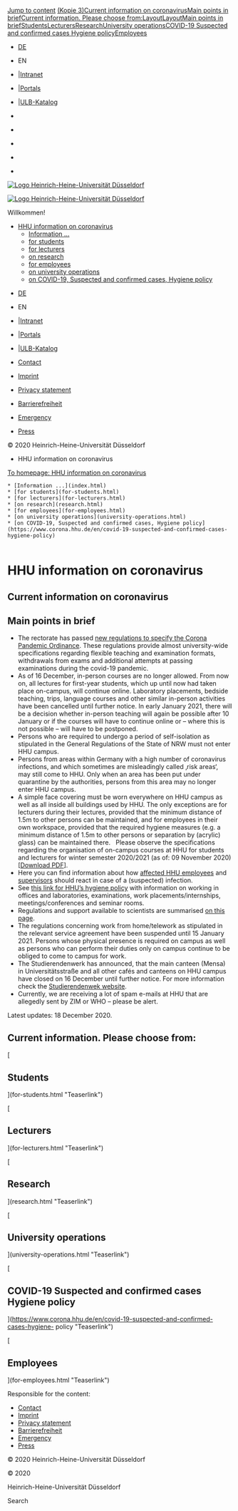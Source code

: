 [Jump to
content](index.html%3FC=S%25253BO%25253DA&cHash=02d60eeac736b66f4883a54c235d2454.html#content)
[(Kopie
3)](index.html%3FC=S%25253BO%25253DA&cHash=02d60eeac736b66f4883a54c235d2454.html#c452574)[Current
information on
coronavirus](index.html%3FC=S%25253BO%25253DA&cHash=02d60eeac736b66f4883a54c235d2454.html#c438623)[Main
points in
brief](index.html%3FC=S%25253BO%25253DA&cHash=02d60eeac736b66f4883a54c235d2454.html#c438625)[Current
information. Please choose
from:](index.html%3FC=S%25253BO%25253DA&cHash=02d60eeac736b66f4883a54c235d2454.html#c438626)[Layout](index.html%3FC=S%25253BO%25253DA&cHash=02d60eeac736b66f4883a54c235d2454.html#c438630)[Layout](index.html%3FC=S%25253BO%25253DA&cHash=02d60eeac736b66f4883a54c235d2454.html#c438636)[Main
points in
brief](index.html%3FC=S%25253BO%25253DA&cHash=02d60eeac736b66f4883a54c235d2454.html#c438624)[Students](index.html%3FC=S%25253BO%25253DA&cHash=02d60eeac736b66f4883a54c235d2454.html#c450914)[Lecturers](index.html%3FC=S%25253BO%25253DA&cHash=02d60eeac736b66f4883a54c235d2454.html#c452734)[Research](index.html%3FC=S%25253BO%25253DA&cHash=02d60eeac736b66f4883a54c235d2454.html#c452752)[University
operations](index.html%3FC=S%25253BO%25253DA&cHash=02d60eeac736b66f4883a54c235d2454.html#c452848)[COVID-19
Suspected and confirmed cases Hygiene
policy](index.html%3FC=S%25253BO%25253DA&cHash=02d60eeac736b66f4883a54c235d2454.html#c452849)[Employees](index.html%3FC=S%25253BO%25253DA&cHash=02d60eeac736b66f4883a54c235d2454.html#c452753)

  * [DE](../../corona.hhu.de/index.html)
  * EN
  * |[Intranet](https://www.mitarbeiter.hhu.de/ "Intranet")
  * |[Portals](https://portale.hhu.de "Portals")
  * |[ULB-Katalog](https://katalog.ulb.hhu.de "ULB-Katalog")

  * [](https://www.facebook.com/HHU.de/ "Facebook")
  * [](https://www.linkedin.com/school/heinrich-heine-universitat-dusseldorf/ "LinkedIn")
  * [](https://www.youtube.com/channel/UCz78Aka2Ukfo2S5KfXApTiw "YouTube")
  * [](https://twitter.com/HHU_de "Twitter")
  * [](https://www.instagram.com/hhu_de/ "Instagram")

[![Logo Heinrich-Heine-Universität
Düsseldorf](https://www.corona.hhu.de/typo3conf/ext/wiminno/Resources/Public/img/hhu_logo.png)](https://www.hhu.de/en/)

[![Logo Heinrich-Heine-Universität
Düsseldorf](https://www.corona.hhu.de/typo3conf/ext/wiminno/Resources/Public/img/hhu_logo_mobil.png)](https://www.hhu.de)

Willkommen!

  * [HHU information on coronavirus](index.html)
    * [Information ...](index.html)
    * [for students](for-students.html)
    * [for lecturers](for-lecturers.html)
    * [on research](research.html)
    * [for employees](for-employees.html)
    * [on university operations](university-operations.html)
    * [on COVID-19, Suspected and confirmed cases, Hygiene policy](https://www.corona.hhu.de/en/covid-19-suspected-and-confirmed-cases-hygiene-policy)

[](https://www.facebook.com/HHU.de/ "Facebook")
[](https://www.linkedin.com/school/heinrich-heine-universitat-dusseldorf/
"LinkedIn") [](https://www.youtube.com/channel/UCz78Aka2Ukfo2S5KfXApTiw
"YouTube") [](https://twitter.com/HHU_de "Twitter")
[](https://www.instagram.com/hhu_de/ "Instagram")

  * [DE](../../corona.hhu.de/index.html)
  * EN
  * |[Intranet](https://www.mitarbeiter.hhu.de/ "Intranet")
  * |[Portals](https://portale.hhu.de "Portals")
  * |[ULB-Katalog](https://katalog.ulb.hhu.de "ULB-Katalog")

  * [Contact](https://www.hhu.de/en/about-hhu/contact-and-services)
  * [Imprint](https://www.hhu.de/en/imprint)
  * [Privacy statement](https://www.hhu.de/datenschutzerklaerung)
  * [Barrierefreiheit](https://www.hhu.de/en/erklaerung-zur-barrierefreiheit)
  * [Emergency](https://www.hhu.de/en/emergency-1)
  * [ Press](https://www.hhu.de/en/about-hhu/press-and-marketing/press-contact-persons)

© 2020 Heinrich-Heine-Universität Düsseldorf

  * HHU information on coronavirus

[To homepage: HHU information on coronavirus](index.html)

    * [Information ...](index.html)
    * [for students](for-students.html)
    * [for lecturers](for-lecturers.html)
    * [on research](research.html)
    * [for employees](for-employees.html)
    * [on university operations](university-operations.html)
    * [on COVID-19, Suspected and confirmed cases, Hygiene policy](https://www.corona.hhu.de/en/covid-19-suspected-and-confirmed-cases-hygiene-policy)

![](data:image/gif;base64,R0lGODlhAQABAAAAACwAAAAAAQABAAA=)

# HHU information on coronavirus

## Current information on coronavirus

## Main points in brief

  * The rectorate has passed [ new regulations to specify the Corona Pandemic Ordinance](https://www.corona.hhu.de/fileadmin/redaktion/ZUV/Justitiariat/Amtliche_Bekanntmachungen/2020/2020_12_10_AB_66.pdf). These regulations provide almost university-wide specifications regarding flexible teaching and examination formats, withdrawals from exams and additional attempts at passing examinations during the covid-19 pandemic.  
  * As of 16 December, in-person courses are no longer allowed. From now on, all lectures for first-year students, which up until now had taken place on-campus, will continue online. Laboratory placements, bedside teaching, trips, language courses and other similar in-person activities have been cancelled until further notice. In early January 2021, there will be a decision whether in-person teaching will again be possible after 10 January or if the courses will have to continue online or – where this is not possible – will have to be postponed.
  * Persons who are required to undergo a period of self-isolation as stipulated in the General Regulations of the State of NRW must not enter HHU campus.
  * Persons from areas within Germany with a high number of coronavirus infections, and which sometimes are misleadingly called ‚risk areas‘, may still come to HHU. Only when an area has been put under quarantine by the authorities, persons from this area may no longer enter HHU campus. 
  * A simple face covering must be worn everywhere on HHU campus as well as all inside all buildings used by HHU. The only exceptions are for lecturers during their lectures, provided that the minimum distance of 1.5m to other persons can be maintained, and for employees in their own workspace, provided that the required hygiene measures (e.g. a minimum distance of 1.5m to other persons or separation by (acrylic) glass) can be maintained there.   Please observe the specifications regarding the organisation of on-campus courses at HHU for students and lecturers for winter semester 2020/2021 (as of: 09 November 2020) [[Download PDF](https://www.corona.hhu.de/fileadmin/redaktion/Oeffentliche_Medien/Presse/Pressemeldungen/Dokumente/Coronavirus_2020/Handreichung_Lehre_WS2021_09.11.2020_eng.pdf)].
  * Here you can find information about how [ affected HHU employees](https://www.corona.hhu.de/fileadmin/redaktion/Oeffentliche_Medien/Presse/Pressemeldungen/Dokumente/Coronavirus_2020/Hygienekonzept/Merkblatt_Umgang_mit_Verdachts-_und_Infektionsfaellen_2020-10-06_GB.pdf) and [ supervisors](https://www.corona.hhu.de/fileadmin/redaktion/Oeffentliche_Medien/Presse/Pressemeldungen/Dokumente/Coronavirus_2020/Hinweise_fuer_Fachvorgesetzte_Infektions-_und_Kontaktfaelle_2020-10-06_GB.pdf) should react in case of a (suspected) infection.
  * See [ this link for HHU’s hygiene policy](https://www.corona.hhu.de/en/covid-19-suspected-and-confirmed-cases-hygiene-policy) with information on working in offices and laboratories, examinations, work placements/internships, meetings/conferences and seminar rooms.
  * Regulations and support available to scientists are summarised [on this page](for-employees.html#c452970).
  * The regulations concerning work from home/telework as stipulated in the relevant service agreement have been suspended until 15 January 2021. Persons whose physical presence is required on campus as well as persons who can perform their duties only on campus continue to be obliged to come to campus for work.
  * The Studierendenwerk has announced, that the main canteen (Mensa) in Universitätsstraße and all other cafés and canteens on HHU campus have closed on 16 December until further notice. For more information check the [Studierendenwek website](https://www.stw-d.de).
  * Currently, we are receiving a lot of spam e-mails at HHU that are allegedly sent by ZIM or WHO – please be alert.

Latest updates: 18 December 2020.

## Current information. Please choose from:

[

## Students









](for-students.html "Teaserlink")

[

## Lecturers

](for-lecturers.html "Teaserlink")

[

## Research

](research.html "Teaserlink")

[

## University operations









](university-operations.html "Teaserlink")

[

## COVID-19 Suspected and confirmed cases Hygiene policy

](https://www.corona.hhu.de/en/covid-19-suspected-and-confirmed-cases-hygiene-
policy "Teaserlink")

[

## Employees

](for-employees.html "Teaserlink")

Responsible for the content:

  * [Contact](https://www.hhu.de/en/about-hhu/contact-and-services)
  * [Imprint](https://www.hhu.de/en/imprint)
  * [Privacy statement](https://www.hhu.de/datenschutzerklaerung)
  * [Barrierefreiheit](https://www.hhu.de/en/erklaerung-zur-barrierefreiheit)
  * [Emergency](https://www.hhu.de/en/emergency-1)
  * [ Press](https://www.hhu.de/en/about-hhu/press-and-marketing/press-contact-persons)

© 2020 Heinrich-Heine-Universität Düsseldorf

© 2020

Heinrich-Heine-Universität Düsseldorf

[](https://www.facebook.com/HHU.de/ "Facebook")
[](https://www.linkedin.com/school/heinrich-heine-universitat-dusseldorf/
"LinkedIn") [](https://www.youtube.com/channel/UCz78Aka2Ukfo2S5KfXApTiw
"YouTube") [](https://twitter.com/HHU_de "Twitter")
[](https://www.instagram.com/hhu_de/ "Instagram")

Search

